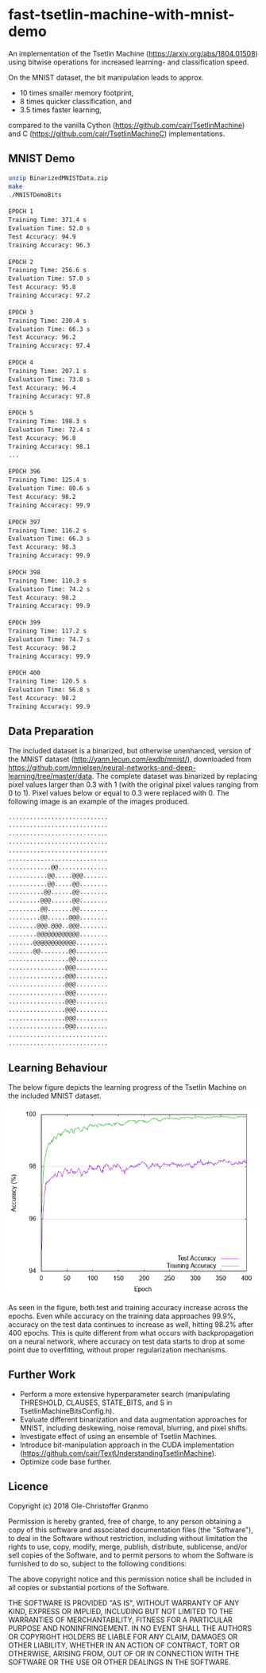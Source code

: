 # fast-tsetlin-machine-with-mnist-demo
An implementation of the Tsetlin Machine (https://arxiv.org/abs/1804.01508) using bitwise operations for increased learning- and classification speed.

On the MNIST dataset, the bit manipulation leads to approx.
* 10 times smaller memory footprint,
* 8 times quicker classification, and
* 3.5 times faster learning,

compared to the vanilla Cython (https://github.com/cair/TsetlinMachine) and C (https://github.com/cair/TsetlinMachineC) implementations. 

## MNIST Demo
```bash
unzip BinarizedMNISTData.zip
make
./MNISTDemoBits 

EPOCH 1
Training Time: 371.4 s
Evaluation Time: 52.0 s
Test Accuracy: 94.9
Training Accuracy: 96.3

EPOCH 2
Training Time: 256.6 s
Evaluation Time: 57.0 s
Test Accuracy: 95.8
Training Accuracy: 97.2

EPOCH 3
Training Time: 230.4 s
Evaluation Time: 66.3 s
Test Accuracy: 96.2
Training Accuracy: 97.4

EPOCH 4
Training Time: 207.1 s
Evaluation Time: 73.8 s
Test Accuracy: 96.4
Training Accuracy: 97.8

EPOCH 5
Training Time: 198.3 s
Evaluation Time: 72.4 s
Test Accuracy: 96.8
Training Accuracy: 98.1
...

EPOCH 396
Training Time: 125.4 s
Evaluation Time: 80.6 s
Test Accuracy: 98.2
Training Accuracy: 99.9

EPOCH 397
Training Time: 116.2 s
Evaluation Time: 66.3 s
Test Accuracy: 98.3
Training Accuracy: 99.9

EPOCH 398
Training Time: 110.3 s
Evaluation Time: 74.2 s
Test Accuracy: 98.2
Training Accuracy: 99.9

EPOCH 399
Training Time: 117.2 s
Evaluation Time: 74.7 s
Test Accuracy: 98.2
Training Accuracy: 99.9

EPOCH 400
Training Time: 120.5 s
Evaluation Time: 56.8 s
Test Accuracy: 98.2
Training Accuracy: 99.9
```
## Data Preparation

The included dataset is a binarized, but otherwise unenhanced, version of the MNIST dataset (http://yann.lecun.com/exdb/mnist/), downloaded from https://github.com/mnielsen/neural-networks-and-deep-learning/tree/master/data. The complete dataset was binarized by replacing pixel values larger than 0.3 with 1 (with the original pixel values ranging from 0 to 1). Pixel values below or equal to 0.3 were replaced with 0. The following image is an example of the images produced.

```bash
............................
............................
............................
............................
............................
............................
............@@..............
...........@@.....@@@.......
...........@@.....@@........
..........@@......@@........
.........@@@......@@........
.........@@.......@@........
.........@@......@@@........
........@@@.@@@..@@@........
........@@@@@@@@@@@@........
.......@@@@@@@@@@@@.........
.......@@........@@.........
.................@@.........
................@@@.........
................@@@.........
................@@@.........
................@@@.........
................@@@.........
................@@@.........
................@@@.........
................@@@.........
............................
............................
```
## Learning Behaviour
The below figure depicts the learning progress of the Tsetlin Machine on the included MNIST dataset.

![Figure 4](https://github.com/olegranmo/blob/blob/master/learning_progress.png)

As seen in the figure, both test and training accuracy increase across the epochs. Even while accuracy on the training data approaches 99.9%, accuracy on the test data continues to increase as well, hitting 98.2% after 400 epochs. This is quite different from what occurs with backpropagation on a neural network, where accuracy on test data starts to drop at some point due to overfitting, without proper regularization mechanisms.

## Further Work

* Perform a more extensive hyperparameter search (manipulating THRESHOLD, CLAUSES, STATE_BITS, and S in TsetlinMachineBitsConfig.h).
* Evaluate different binarization and data augmentation approaches for MNIST, including deskewing, noise removal, blurring, and pixel shifts.
* Investigate effect of using an ensemble of Tsetlin Machines.
* Introduce bit-manipulation approach in the CUDA implementation (https://github.com/cair/TextUnderstandingTsetlinMachine).
* Optimize code base further.

## Licence

Copyright (c) 2018 Ole-Christoffer Granmo

Permission is hereby granted, free of charge, to any person obtaining a copy
of this software and associated documentation files (the "Software"), to deal
in the Software without restriction, including without limitation the rights
to use, copy, modify, merge, publish, distribute, sublicense, and/or sell
copies of the Software, and to permit persons to whom the Software is
furnished to do so, subject to the following conditions:

The above copyright notice and this permission notice shall be included in all
copies or substantial portions of the Software.

THE SOFTWARE IS PROVIDED "AS IS", WITHOUT WARRANTY OF ANY KIND, EXPRESS OR
IMPLIED, INCLUDING BUT NOT LIMITED TO THE WARRANTIES OF MERCHANTABILITY,
FITNESS FOR A PARTICULAR PURPOSE AND NONINFRINGEMENT. IN NO EVENT SHALL THE
AUTHORS OR COPYRIGHT HOLDERS BE LIABLE FOR ANY CLAIM, DAMAGES OR OTHER
LIABILITY, WHETHER IN AN ACTION OF CONTRACT, TORT OR OTHERWISE, ARISING FROM,
OUT OF OR IN CONNECTION WITH THE SOFTWARE OR THE USE OR OTHER DEALINGS IN THE
SOFTWARE.

